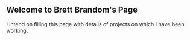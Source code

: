 ## Welcome to Brett Brandom's Page

I intend on filling this page with details of projects on which I have been working.
